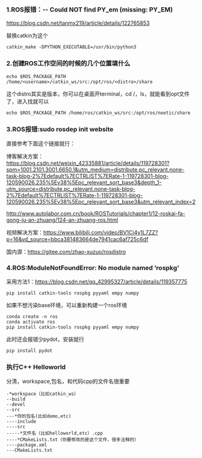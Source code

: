 ### 1.ROS报错：-- Could NOT find PY_em (missing: PY_EM)
https://blog.csdn.net/tanmx219/article/details/122765853

替换catkin为这个

    catkin_make -DPYTHON_EXECUTABLE=/usr/bin/python3

### 2.创建ROS工作空间的时候的几个位置填什么
    echo $ROS_PACKAGE_PATH /home/<username>/catkin_ws/src:/opt/ros/<distro>/share

这个distro其实是版本，你可以在桌面开terminal，cd /，ls，就能看到opt文件了，进入找就可以

    echo $ROS_PACKAGE_PATH /home/ros/catkin_ws/src:/opt/ros/noetic/share

### 3.ROS报错:sudo rosdep init website
直接参考下面这个链接就行：

博客解决方案：https://blog.csdn.net/weixin_42335881/article/details/119728301?spm=1001.2101.3001.6650.1&utm_medium=distribute.pc_relevant.none-task-blog-2%7Edefault%7ECTRLIST%7ERate-1-119728301-blog-120590026.235%5Ev38%5Epc_relevant_sort_base3&depth_1-utm_source=distribute.pc_relevant.none-task-blog-2%7Edefault%7ECTRLIST%7ERate-1-119728301-blog-120590026.235%5Ev38%5Epc_relevant_sort_base3&utm_relevant_index=2

http://www.autolabor.com.cn/book/ROSTutorials/chapter1/12-roskai-fa-gong-ju-an-zhuang/124-an-zhuang-ros.html

视频解决方案：https://www.bilibili.com/video/BV1Ci4y1L7ZZ?p=16&vd_source=bbca381483664de7941cac6af725c6df

国内源：https://gitee.com/zhao-xuzuo/rosdistro

### 4.ROS:ModuleNotFoundError: No module named ‘rospkg‘
采用方法1：https://blog.csdn.net/qq_42995327/article/details/119357775

    pip install catkin-tools rospkg pyyaml empy numpy

如果不想污染base环境，可以重新构建一个ros环境

    conda create -n ros
    conda activate ros
    pip install catkin-tools rospkg pyyaml empy numpy

此时还会报错少pydot，安装就行

    pip install pydot

### 执行C++ Helloworld
分清，workspace,包名，和代码cpp的文件名很重要

    -*workspace（比如catkin_ws）
    --build
    --devel
    --src
    ---*你的包名(比如demo,etc)
    ----include
    ----src
    -----*文件名（比如helloworld,etc）.cpp
    ----*CMakeLists.txt（你要修改的是这个文件，很多注释的）
    ----package.xml
    ---CMakeLists.txt
